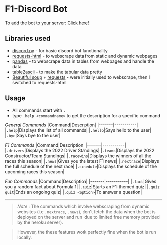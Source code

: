 # F1-Discord Bot

To add the bot to your server:
[Click here!](https://discord.com/oauth2/authorize?client_id=988392963434508318&permissions=534723950656&scope=bot)

## Libraries used

* [discord.py](https://discordpy.readthedocs.io/en/stable/) - for basic discord bot functionality
* [requests-html](https://requests.readthedocs.io/projects/requests-html/en/latest/) - to webscrape data from static and dynamic webpages
* [pandas](https://pandas.pydata.org/docs/) - to webscrape data in tables from webpages and handle the data
* [table2ascii](https://table2ascii.readthedocs.io/en/latest/) - to make the tabular data pretty
* [Beautiful soup](https://www.crummy.com/software/BeautifulSoup/bs4/doc/) + [requests](https://requests.readthedocs.io/en/latest/) - were initially used to webscrape, then I switched to requests-html

## Usage

* All commands start with `.` 
* type `.help <commandname>` to get the description for a specific command

*General Commands*
|Command|Description|
|-------|-----------|
|`.help`|Displays the list of all commands|
|`.hello`|Says hello to the user|
|`.bye`|Says bye to the user|

*F1 Commands*
|Command|Description|
|-------|-----------|
|`.drivers`|Displays the 2022 Driver Standings|
|`.teams`|Displays the 2022 Constructor/Team Standings|
|`.racewins`|Displays the winners of all the races this season|
|`.news`|Gives you the latest F1 news|
|`.nextrace`|Displays the full schedule of the next race|
|`.schedule`|Displays the schedule of the upcoming races this season|

*Fun Commands*
|Command|Description|
|-------|-----------|
|`.fact`|Gives you a random fact about Formula 1|
|`.quiz`|Starts an F1-themed quiz|
|`.quiz quit`|Ends an ongoing quiz|
|`.quiz <option>`|To answer a question|






----
> *Note* : The commands which involve webscraping from dynamic websites (i.e `.nextrace`, `.news`), don't fetch the data when the bot is deployed on the server and run (due to limited free memory provided by the heroku server). 

> However, the these features work perfectly fine when the bot is run locally.
